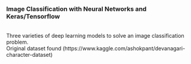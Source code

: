### Image Classification with Neural Networks and Keras/Tensorflow
<br>
Three varieties of deep learning models to solve an image classification problem.  
<br>
Original dataset found (https://www.kaggle.com/ashokpant/devanagari-character-dataset)
